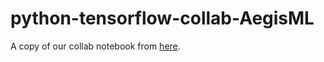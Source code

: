# python-tensorflow-collab-AegisML
A copy of our collab notebook from [here](https://colab.research.google.com/drive/1xCu9iNFKGcy2_QBfYbu6bzArLx6Q-Po1?usp=sharing#scrollTo=Kb1noggS_qY0).
